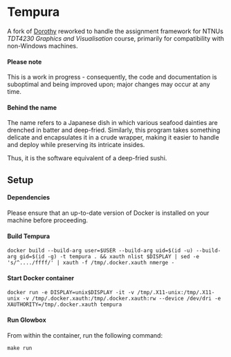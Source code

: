 # Tempura



A fork of [Dorothy](https://github.com/richarah/dorothy) reworked to handle the assignment framework for NTNUs *TDT4230 Graphics and Visualisation* course, primarily for compatibility with non-Windows machines.

#### Please note

This is a work in progress - consequently, the code and documentation is suboptimal and being improved upon; major changes may occur at any time.

#### Behind the name

The name refers to a Japanese dish in which various seafood dainties are drenched in batter and deep-fried. Similarly, this program takes something delicate and encapsulates it in a crude wrapper, making it easier to handle and deploy while preserving its intricate insides.

Thus, it is the software equivalent of a deep-fried sushi.



## Setup

#### Dependencies

Please ensure that an up-to-date version of Docker is installed on your machine before proceeding.

#### Build Tempura

```
docker build --build-arg user=$USER --build-arg uid=$(id -u) --build-arg gid=$(id -g) -t tempura . && xauth nlist $DISPLAY | sed -e 's/^..../ffff/' | xauth -f /tmp/.docker.xauth nmerge -
```

#### Start Docker container

```
docker run -e DISPLAY=unix$DISPLAY -it -v /tmp/.X11-unix:/tmp/.X11-unix -v /tmp/.docker.xauth:/tmp/.docker.xauth:rw --device /dev/dri -e XAUTHORITY=/tmp/.docker.xauth tempura
```

#### Run Glowbox

From within the container, run the following command:

`make run`
